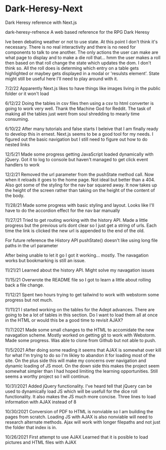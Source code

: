 # Dark-Heresy-Next
Dark Heresy reference with Next.js


dark-heresy-refrence A web based reference for the RPG Dark Heresy

Ive been debating weather or not to use state.  At this point I don't think it's necessary.  There is no real interactivity and there is no need for components to talk to one another.  The only actions the user can make are what page to display and to make a die roll that... hmm the user makes a roll then based on that roll change the state which updates the dom.   I don't think so.  All the roll does is determing which entry on a table gets highlighted or maybey gets displayed in a modal or 'resulsts element'.  State might still be useful here I'll need to play around with it.

7/2/22 Apparently Next.js likes to have things like images living in the public folder or it won't load

6/12/22  Doing the tables in csv files then using a csv to html converter is going to work very well.  Thank the Machine God for Reddit.  The task of making all the tables just went from soul shredding to mearly time consuming.

6/10/22  After many tutorials and false starts I beleive that I am finally ready to develop this in ernest.  Next.js seems to be a good tool for my needs. I figured out the basic navigation but I still need to figure out how to do nested links 

12/5/21 Made some progress getting JavaScript loaded dynamically with jQuery. Got it to log to console but haven't managed to get click event handlers to work

12/2/21 Removed the url parameter from the pushState method call. Now when it reloads it goes to the home page. Not ideal but better than a 404. Also got some of the styling for the nav bar squared away. It now takes up the height of the screen rather than taking on the height of the content of the body.

11/28/21 Made some progress with basic styling and layout. Looks like I'll have to do the accordion effect for the nav bar manually

11/27/21 Tried to get routing working with the history API. Made a little progress but the previous urls dont clear so I just get a string of urls. Each time the link is clicked the new url is appended to the end of the old.

For future reference the History API pushState() doesn't like using long file paths in the url parameter

After being unable to let it go I got it working... mostly. The navagation works but bookmarking is still an issue.

11/21/21 Learned about the history API. Might solve my navagation issues

11/15/21 Overwrote the README file so I got to learn a little about rolling back a file change.

11/12/21 Spent two hours trying to get tailwind to work with webstorm some progress but not much.

11/11/21 I started working on the tables for the Adept advances. There are going to be a lot of tables in this section. Do I want to load them all at once in the HTML or would this be a good time to revisit AJAX?

11/7/2021 Made some small changes to the HTML to accomidate the new navagation scheme. Mostly worked on getting git to work with Webstorm. Made some progress. Was able to clone from Github but not able to push.

11/5/2021 After doing some reading it seems that AJAX is somewhat over kill for what I'm trying to do so I'm likley to abandon it for loading most of the site. On the plus side this will make my concerns over navigation and dynamic loading of JS moot. On the down side this makes the project seem somewhat simpler than I had hoped limiting the learning opportunities. Still seems a worthy project so I will continue.

10/31/2021 Added jQuery functionality. I've heard tell that jQuery can be used to dynamically load JS which will be usefull for the dice roll functionality. It also makes the JS much more concise. Three lines to load information with AJAX instead of 8

10/30/2021 Conversion of PDF to HTML is nonviable so I am building the pages from scratch. Loading JS with AJAX is also nonviable will need to research alternate methods. Ajax will work with longer filepaths and not just the folder that index is in.

10/26/2021 First attempt to use AJAX Learned that it is posible to load pictures and HTML files with AJAX
